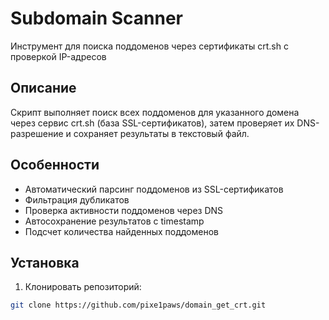 # Subdomain Scanner

Инструмент для поиска поддоменов через сертификаты crt.sh с проверкой IP-адресов

## Описание

Скрипт выполняет поиск всех поддоменов для указанного домена через сервис crt.sh (база SSL-сертификатов), затем проверяет их DNS-разрешение и сохраняет результаты в текстовый файл.

## Особенности

- Автоматический парсинг поддоменов из SSL-сертификатов
- Фильтрация дубликатов
- Проверка активности поддоменов через DNS
- Автосохранение результатов с timestamp
- Подсчет количества найденных поддоменов

## Установка

1. Клонировать репозиторий:
```bash
git clone https://github.com/pixe1paws/domain_get_crt.git
